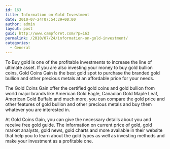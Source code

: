 ```yaml
---
id: 163
title: Information on Gold Investment
date: 2010-07-24T07:54:29+00:00
author: admin
layout: post
guid: http://www.campforet.com/?p=163
permalink: /2010/07/24/information-on-gold-investment/
categories:
  - General
---
```

To Buy gold is one of the profitable investments to increase the line of ultimate asset. If you are also investing your money to buy gold bullion coins, Gold Coins Gain is the best gold spot to purchase the branded gold bullion and other precious metals at an affordable price for your needs. 

The Gold Coins Gain offer the certified gold coins and gold bullion from world major brands like American Gold Eagle, Canadian Gold Maple Leaf, American Gold Buffalo and much more, you can compare the gold price and other features of gold bullion and other precious metals and buy them whatever you are interested in.

At Gold Coins Gain, you can give the necessary details about you and receive free gold guide. The information on current price of gold, gold market analysts, gold news, gold charts and more available in their website that help you to learn about the gold types as well as investing methods and make your investment as a profitable one.